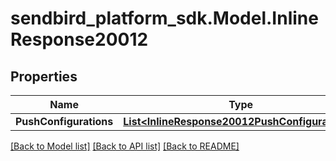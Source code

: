 
# sendbird_platform_sdk.Model.InlineResponse20012

## Properties

Name | Type | Description | Notes
------------ | ------------- | ------------- | -------------
**PushConfigurations** | [**List&lt;InlineResponse20012PushConfigurations&gt;**](InlineResponse20012PushConfigurations.md) |  | [optional] 

[[Back to Model list]](../README.md#documentation-for-models)
[[Back to API list]](../README.md#documentation-for-api-endpoints)
[[Back to README]](../README.md)

